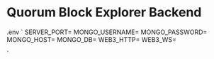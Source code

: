 # Quorum Block Explorer Backend

.env
`
SERVER_PORT=
MONGO_USERNAME=
MONGO_PASSWORD=
MONGO_HOST=
MONGO_DB=
WEB3_HTTP=
WEB3_WS=

`
